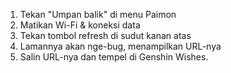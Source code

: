 1) Tekan "Umpan balik" di menu Paimon
2) Matikan Wi-Fi & koneksi data
3) Tekan tombol refresh di sudut kanan atas
4) Lamannya akan nge-bug, menampilkan URL-nya
5) Salin URL-nya dan tempel di Genshin Wishes.
